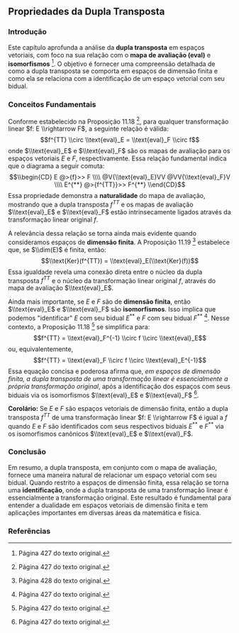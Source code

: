 ## Propriedades da Dupla Transposta

### Introdução
Este capítulo aprofunda a análise da **dupla transposta** em espaços vetoriais, com foco na sua relação com o **mapa de avaliação (eval)** e **isomorfismos** [^427]. O objetivo é fornecer uma compreensão detalhada de como a dupla transposta se comporta em espaços de dimensão finita e como ela se relaciona com a identificação de um espaço vetorial com seu bidual.

### Conceitos Fundamentais
Conforme estabelecido na Proposição 11.18 [^427], para qualquer transformação linear $f: E \\rightarrow F$, a seguinte relação é válida:
$$f^{TT} \\circ \\text{eval}_E = \\text{eval}_F \\circ f$$
onde $\\text{eval}_E$ e $\\text{eval}_F$ são os mapas de avaliação para os espaços vetoriais $E$ e $F$, respectivamente. Essa relação fundamental indica que o diagrama a seguir comuta:
$$\\begin{CD}
E @>{f}>> F \\\\
@V{\\text{eval}_E}VV @VV{\\text{eval}_F}V \\\\
E^{**} @>{f^{TT}}>> F^{**}
\\end{CD}$$
Essa propriedade demonstra a **naturalidade** do mapa de avaliação, mostrando que a dupla transposta $f^{TT}$ e os mapas de avaliação $\\text{eval}_E$ e $\\text{eval}_F$ estão intrinsecamente ligados através da transformação linear original $f$.

A relevância dessa relação se torna ainda mais evidente quando consideramos espaços de **dimensão finita**. A Proposição 11.19 [^428] estabelece que, se $\\dim(E)$ é finita, então:
$$\\text{Ker}(f^{TT}) = \\text{eval}_E(\\text{Ker}(f))$$
Essa igualdade revela uma conexão direta entre o núcleo da dupla transposta $f^{TT}$ e o núcleo da transformação linear original $f$, através do mapa de avaliação $\\text{eval}_E$.

Ainda mais importante, se $E$ e $F$ são de **dimensão finita**, então $\\text{eval}_E$ e $\\text{eval}_F$ são **isomorfismos**.  Isso implica que podemos "identificar" $E$ com seu bidual $E^{**}$ e $F$ com seu bidual $F^{**}$ [^427].  Nesse contexto, a Proposição 11.18 [^427] se simplifica para:
$$f^{TT} = \\text{eval}_F^{-1} \\circ f \\circ \\text{eval}_E$$
ou, equivalentemente,
$$f^{TT} = \\text{eval}_F \\circ f \\circ \\text{eval}_E^{-1}$$
Essa equação concisa e poderosa afirma que, *em espaços de dimensão finita, a dupla transposta de uma transformação linear é essencialmente a própria transformação original*, após a identificação dos espaços com seus biduais via os isomorfismos $\\text{eval}_E$ e $\\text{eval}_F$ [^427].

**Corolário:** Se $E$ e $F$ são espaços vetoriais de dimensão finita, então a dupla transposta $f^{TT}$ de uma transformação linear $f: E \\rightarrow F$ é igual a $f$ quando $E$ e $F$ são identificados com seus respectivos biduais $E^{**}$ e $F^{**}$ via os isomorfismos canônicos $\\text{eval}_E$ e $\\text{eval}_F$.

### Conclusão
Em resumo, a dupla transposta, em conjunto com o mapa de avaliação, fornece uma maneira natural de relacionar um espaço vetorial com seu bidual. Quando restrito a espaços de dimensão finita, essa relação se torna uma **identificação**, onde a dupla transposta de uma transformação linear é essencialmente a transformação original. Este resultado é fundamental para entender a dualidade em espaços vetoriais de dimensão finita e tem aplicações importantes em diversas áreas da matemática e física.

### Referências
[^427]: Página 427 do texto original.
[^428]: Página 428 do texto original.
<!-- END -->
